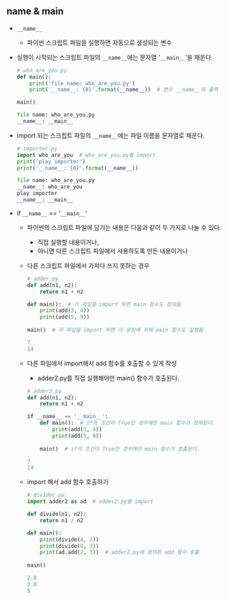 ## __name__ & __main__
- ```__name__```
    - 파이썬 스크립트 파일을 실행하면 자동으로 생성되는 변수
- 실행이 시작되는 스크립트 파일의 ```__name__```에는 문자열 '```__main__```'을 채운다.

    ```python
    # who_are_you.py
    def main():
        print('file name: who_are_you.py')
        print('__name__: {0}'.format(__name__))  # 변수 __name__의 출력

    main()

    file name: who_are_you.py
    __name__: __main__
    ```

- import 되는 스크립트 파일의 ```__name__```에는 파일 이름을 문자열로 채운다.

    ```python
    # importer.py
    import who_are_you  # who_are_you.py를 import
    print('play importer')
    print('__name__: {0}'.format(__name__))

    file name: who_are_you.py
    __name__: who_are_you
    play importer
    __name__: __main__
    ```

- if ```__name__``` == '```__main__```'
    - 파이썬의 스크립트 파일에 담기는 내용은 다음과 같이 두 가지로 나눌 수 있다.
        - 직접 실행할 내용이거나,
        - 아니면 다른 스크립트 파일에서 사용하도록 만든 내용이거나
    - 다른 스크립트 파일에서 가져다 쓰지 못하는 경우

        ```python
        # adder.py
        def add(n1, n2):
            return n1 + n2

        def main():  # 이 파일을 import 하면 main 함수도 정의됨
            print(add(3, 4))
            print(add(5, 9))
            
        main()  # 이 파일을 import 하면 이 문장에 의해 main 함수도 실행됨

        7
        14
        ```

    - 다른 파일에서 import해서 add 함수를 호출할 수 있게 작성
        - adder2.py를 직접 실행해야만 main() 함수가 호출된다.

        ```python
        # adder2.py
        def add(n1, n2):
            return n1 + n2

        if __name__ == '__main__':
            def main():  # if의 조건이 True인 경우에만 main 함수가 정의된다.
                print(add(3, 4))
                print(add(5, 9))
                
            main()  # if의 조건이 True인 경우에만 main 함수가 호출된다.

        7
        14
        ```

    - import 해서 add 함수 호출하기

        ```python
        # divider.py
        import adder2 as ad  # adder2.py를 import

        def divide(n1, n2):
            return n1 / n2

        def main():
            print(divide(4, 2))
            print(divide(9, 3))
            print(ad.add(2, 3))  # adder2.py에 정의된 add 함수 호출
            
        main()

        2.0
        3.0
        5
        ```